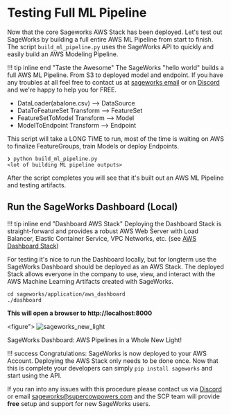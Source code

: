 # Testing Full ML Pipeline

Now that the core Sageworks AWS Stack has been deployed. Let's test out SageWorks by building a full entire AWS ML Pipeline from start to finish. The script `build_ml_pipeline.py` uses the SageWorks API to quickly and easily build an AWS Modeling Pipeline.

!!! tip inline end "Taste the Awesome"
    The SageWorks "hello world" builds a full AWS ML Pipeline. From S3 to deployed model and endpoint. If you have any troubles at all feel free to contact us at [sageworks email](mailto:sageworks@supercowpowers.com) or on [Discord](https://discord.gg/WHAJuz8sw8) and we're happy to help you for FREE.
    
- DataLoader(abalone.csv) --> DataSource
- DataToFeatureSet Transform --> FeatureSet
- FeatureSetToModel Transform --> Model
- ModelToEndpoint Transform --> Endpoint

This script will take a LONG TiME to run, most of the time is waiting on AWS to finalize FeatureGroups, train Models or deploy Endpoints.

```
❯ python build_ml_pipeline.py
<lot of building ML pipeline outputs>
```
After the script completes you will see that it's built out an AWS ML Pipeline and testing artifacts.

## Run the SageWorks Dashboard (Local)
!!! tip inline end "Dashboard AWS Stack"
    Deploying the Dashboard Stack is straight-forward and provides a robust AWS Web Server with Load Balancer, Elastic Container Service, VPC Networks, etc. (see [AWS Dashboard Stack](dashboard_stack.md))

For testing it's nice to run the Dashboard locally, but for longterm use the SageWorks Dashboard should be deployed as an AWS Stack. The deployed Stack allows everyone in the company to use, view, and interact with the AWS Machine Learning Artifacts created with SageWorks.

```
cd sageworks/application/aws_dashboard
./dashboard
```
**This will open a browser to http://localhost:8000**

<figure">
<img alt="sageworks_new_light" src="https://github.com/SuperCowPowers/sageworks/assets/4806709/5f8b32a2-ed72-45f2-bd96-91b7bbbccff4">
<figcaption>SageWorks Dashboard: AWS Pipelines in a Whole New Light!</figcaption>
</figure>


!!! success
    Congratulations: SageWorks is now deployed to your AWS Account. Deploying the AWS Stack only needs to be done once. Now that this is complete your developers can simply `pip install sageworks` and start using the API.
    
If you ran into any issues with this procedure please contact us via [Discord](https://discord.gg/WHAJuz8sw8) or email [sageworks@supercowpowers.com](mailto:sageworks@supercowpowers.com) and the SCP team will provide **free** setup and support for new SageWorks users.
